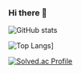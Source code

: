 ### Hi there 👋

![GitHub stats](https://github-readme-stats.vercel.app/api?username=wjh2012&show_icons=true&theme=radical)

![Top Langs](https://github-readme-stats.vercel.app/api/top-langs/?username=wjh2012)]

[![Solved.ac Profile](http://mazassumnida.wtf/api/v2/generate_badge?boj=wjh2012)](https://solved.ac/wjh2012/)
